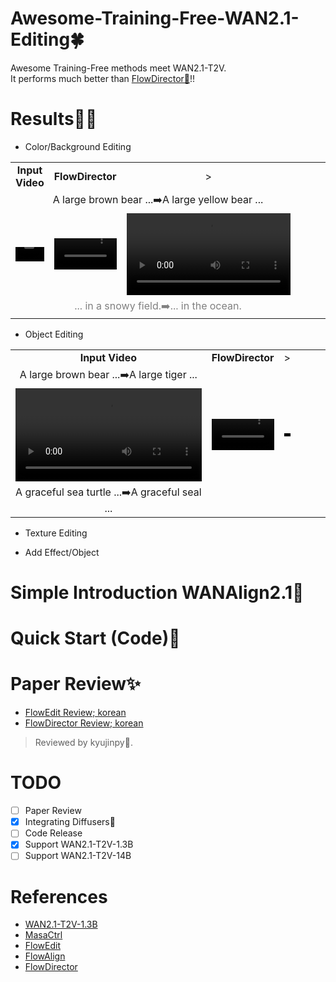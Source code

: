 # Awesome-Training-Free-WAN2.1-Editing🍀  
Awesome Training-Free methods meet WAN2.1-T2V.  
It performs much better than [FlowDirector🦚](https://github.com/Westlake-AGI-Lab/FlowDirector)!!  

# Results🐦‍🔥
- Color/Background Editing
  
<table class="center">
<tr>
  <td style="text-align:center;"><b>Input Video</b></td>
  <td style="text-align:center;><b>WANAlign2.1</b></td>
  <td style="text-align:center;><b>FlowDirector</b></td>
  <td style="text-align:center;><b>WANEdit</b></td>
</tr>
<tr>
  <td><video src="./videos/bear_832.mp4" width="100%" controls autoplay loop>></td>
  <td><video src="./results/background_color_editing/wanalign_brown_2_yellow" width="100%" controls autoplay loop>></td>
  <td><video src="./results/background_color_editing/flowdirector_brown_2_yellow" width="100%" controls autoplay loop>></td>              
  <td><video src="./results/background_color_editing/wanedit_brown_2_yellow" width="100%" controls autoplay loop>></td>
</tr>
<tr>
  <td width=100% style="text-align:center;" colspan="4">A large brown bear ...➡️A large yellow bear ...</td>
</tr>
<tr>
  <td><video src="./videos/snowboard_832.mp4" width="100%" controls autoplay loop>></td>
  <td><video src="./results/background_color_editing/wanalign_snowy_2_ocean" width="100%" controls autoplay loop>></td>
  <td><video src="./results/background_color_editing/flowdirector_snowy_2_ocean" width="100%" controls autoplay loop>></td>              
  <td><video src="./results/background_color_editing/wanedit_snowy_2_ocean" width="100%" controls autoplay loop>></td>
</tr>
<tr>
  <td width=100% style="text-align:center;color:gray;" colspan="4">... in a snowy field.➡️... in the ocean.</td>
</tr>
</table>

- Object Editing

<table class="center">
<tr>
  <td width=25% style="text-align:center;"><b>Input Video</b></td>
  <td width=25% style="text-align:center;><b>WANAlign2.1</b></td>
  <td width=25% style="text-align:center;><b>FlowDirector</b></td>
  <td width=25% style="text-align:center;><b>WANEdit</b></td>
</tr>
<tr>
  <td><video src="./videos/bear_832.mp4" width="100%" controls autoplay loop>></td>
  <td><video src="./results/object_editing/wanalign_bear_2_tiger.mp4" width="100%" controls autoplay loop>></td>
  <td><video src="./results/object_editing/flowdirector_bear_2_tiger.mp4" width="100%" controls autoplay loop>></td>              
  <td><video src="./results/object_editing/wanalign_bear_2_tiger.mp4" width="100%" controls autoplay loop>></td>
</tr>
<tr>
  <td width=100% style="text-align:center;">A large brown bear ...➡️A large tiger ...</td>
</tr>
<tr>
  <td><video src="./videos/sea_turtle_832" width="100%" controls autoplay loop>></td>
  <td><video src="./results/object_editing/wanalign_turtle_2_seal.mp4" width="100%" controls autoplay loop>></td>
  <td><video src="./results/object_editing/wanalign_turtle_2_seal.mp4" width="100%" controls autoplay loop>></td>              
  <td><video src="./results/object_editing/wanedit_turtle_2_seal.mp4" width="100%" controls autoplay loop>></td>
</tr>
<tr>
  <td width=100% style="text-align:center;">A graceful sea turtle ...➡️A graceful seal ...</td>
</tr>
</table>

- Texture Editing

- Add Effect/Object


# Simple Introduction WANAlign2.1🦖

# Quick Start (Code)🥏

# Paper Review✨
- [FlowEdit Review; korean]()
- [FlowDirector Review; korean]()
> Reviewed by kyujinpy🤗.

# TODO
- [ ] Paper Review 
- [x] Integrating Diffusers🤗
- [ ] Code Release
- [x] Support WAN2.1-T2V-1.3B
- [ ] Support WAN2.1-T2V-14B

# References
- [WAN2.1-T2V-1.3B](https://huggingface.co/Wan-AI/Wan2.1-T2V-1.3B)
- [MasaCtrl](https://github.com/TencentARC/MasaCtrl)
- [FlowEdit](https://matankleiner.github.io/flowedit/)
- [FlowAlign](https://arxiv.org/abs/2505.23145)
- [FlowDirector](https://arxiv.org/abs/2506.05046)
